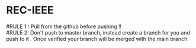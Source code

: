 # REC-IEEE

#RULE 1 : Pull from the github before pushing !! <br>
#RULE 2: Don't push to master branch, instead create a branch for you and push to it . Once verified your branch will be merged with the main branch
